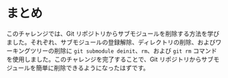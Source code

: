 # まとめ

このチャレンジでは、Git リポジトリからサブモジュールを削除する方法を学びました。それぞれ、サブモジュールの登録解除、ディレクトリの削除、およびワーキングツリーの削除に `git submodule deinit`、`rm`、および `git rm` コマンドを使用しました。このチャレンジを完了することで、Git リポジトリからサブモジュールを簡単に削除できるようになったはずです。
